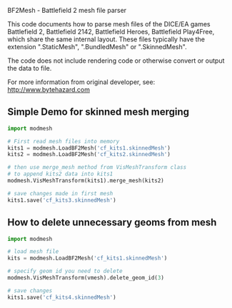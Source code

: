 BF2Mesh - Battlefield 2 mesh file parser

This code documents how to parse mesh files of the DICE/EA games Battlefield 2,
Battlefield 2142, Battlefield Heroes, Battlefield Play4Free, which share the
same internal layout. These files typically have the extension ".StaticMesh",
".BundledMesh" or ".SkinnedMesh".

The code does not include rendering code or otherwise convert or output the data
to file.

For more information from original developer, see: http://www.bytehazard.com

## Simple Demo for skinned mesh merging

```python
import modmesh

# First read mesh files into memory
kits1 = modmesh.LoadBF2Mesh('cf_kits1.skinnedMesh')
kits2 = modmesh.LoadBF2Mesh('cf_kits2.skinnedMesh')

# then use merge_mesh method from VisMeshTransform class
# to append kits2 data into kits1
modmesh.VisMeshTransform(kits1).merge_mesh(kits2)

# save changes made in first mesh
kits1.save('cf_kits3.skinnedMesh')
```


## How to delete unnecessary geoms from mesh

```python
import modmesh

# load mesh file
kits = modmesh.LoadBF2Mesh('cf_kits1.skinnedMesh')

# specify geom id you need to delete
modmesh.VisMeshTransform(vmesh).delete_geom_id(3)

# save changes
kits1.save('cf_kits4.skinnedMesh')
```

